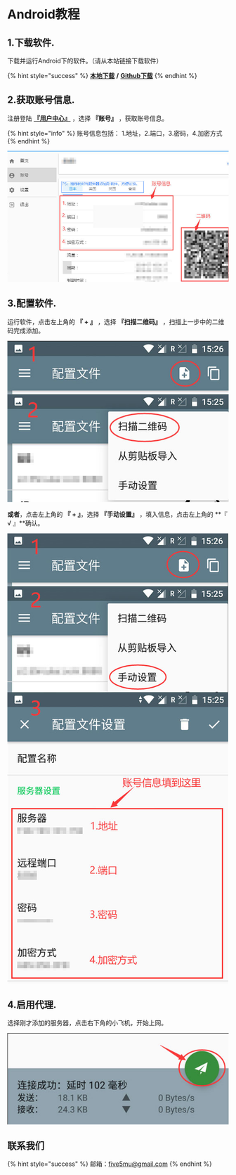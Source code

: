 # Android教程

## 1.下载软件.

下载并运行Android下的软件。（请从本站链接下载软件）

{% hint style="success" %}
[**本地下载**](https://dl.nordss.com/last_andriod.apk)   **/**   [**Github下载**](https://github.com/shadowsocks/shadowsocks-android/releases/download/v4.4.6/shadowsocks--universal-4.4.6.apk)
{% endhint %}

## 2.获取账号信息.

注册登陆 **​**[**『用户中心』**](../)​ ，选择 **『账号』** ，获取账号信息。

{% hint style="info" %}
账号信息包括： 1.地址，2.端口，3.密码，4.加密方式
{% endhint %}

![](../.gitbook/assets/ss_user.jpg)

## 3.配置软件.

运行软件，点击左上角的 **『 + 』** ，选择 **『扫描二维码』** ，扫描上一步中的二维码完成添加。

![](../.gitbook/assets/ss_android1.jpg)

**或者**，点击左上角的 **『 + 』**，选择 **『手动设置』** ，填入信息，点击左上角的 **『 √ 』**确认。

![](../.gitbook/assets/ss_android2.jpg)

## 4.启用代理.

选择刚才添加的服务器，点击右下角的小飞机，开始上网。

![](../.gitbook/assets/ss_android3.jpg)

## 联系我们  <a id="lian-xi-wo-men"></a>

{% hint style="success" %}
邮箱：[five5mu@gmail.com](mailto:five5mu@gmail.com)​
{% endhint %}

